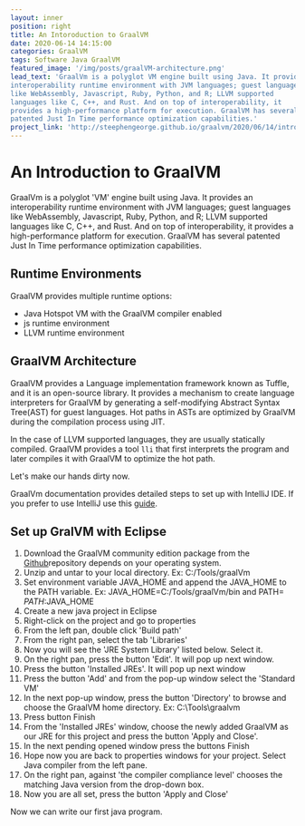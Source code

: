 ```yaml
---
layout: inner
position: right
title: An Intoroduction to GraalVM
date: 2020-06-14 14:15:00
categories: GraalVM
tags: Software Java GraalVM
featured_image: '/img/posts/graalVM-architecture.png'
lead_text: 'GraalVm is a polyglot VM engine built using Java. It provides an
interoperability runtime environment with JVM languages; guest languages
like WebAssembly, Javascript, Ruby, Python, and R; LLVM supported
languages like C, C++, and Rust. And on top of interoperability, it
provides a high-performance platform for execution. GraalVM has several
patented Just In Time performance optimization capabilities.'
project_link: 'http://steephengeorge.github.io/graalvm/2020/06/14/introduction_graalVm.html'
---
```

# An Introduction to GraalVM

GraalVm is a polyglot &#39;VM&#39; engine built using Java. It provides an interoperability runtime environment with JVM languages; guest languages like WebAssembly, Javascript, Ruby, Python, and R; LLVM supported languages like C, C++, and Rust. And on top of interoperability, it provides a high-performance platform for execution. GraalVM has several patented Just In Time performance optimization capabilities.

## Runtime Environments

GraalVM provides multiple runtime options:

- Java Hotspot VM with the GraalVM compiler enabled
- js runtime environment
- LLVM runtime environment

## GraalVM Architecture

GraalVM provides a Language implementation framework known as Tuffle, and it is an open-source library. It provides a mechanism to create language interpreters for GraalVM by generating a self-modifying Abstract Syntax Tree(AST) for guest languages. Hot paths in ASTs are optimized by GraalVM during the compilation process using JIT.

In the case of LLVM supported languages, they are usually statically compiled. GraalVM provides a tool `lli` that first interprets the program and later compiles it with GraalVM to optimize the hot path.

Let&#39;s make our hands dirty now.

GraalVm documentation provides detailed steps to set up with IntelliJ IDE. If you prefer to use IntelliJ use this [guide](https://www.graalvm.org/guides/#run-java-applications-on-graalvm-from-an-ide).

## Set up GralVM with Eclipse

1. Download the GraalVM community edition package from the [Github](https://github.com/graalvm/graalvm-ce-builds/releases/tag/vm-20.3.0)repository depends on your operating system.
2. Unzip and untar to your local directory. Ex: C:/Tools/graalVm
3. Set environment variable JAVA\_HOME and append the JAVA\_HOME to the PATH variable. Ex: JAVA\_HOME=C:/Tools/graalVm/bin and PATH= $PATH:$JAVA\_HOME
4. Create a new java project in Eclipse
5. Right-click on the project and go to properties
6. From the left pan, double click &#39;Build path&#39;
7. From the right pan, select the tab &#39;Libraries&#39;
8. Now you will see the &#39;JRE System Library&#39; listed below. Select it.
9. On the right pan, press the button &#39;Edit&#39;. It will pop up next window.
10. Press the button &#39;Installed JREs&#39;. It will pop up next window
11. Press the button &#39;Add&#39; and from the pop-up window select the &#39;Standard VM&#39;
12. In the next pop-up window, press the button &#39;Directory&#39; to browse and choose the GraalVM home directory. Ex: C:\Tools\graalvm
13. Press button Finish
14. From the &#39;Installed JREs&#39; window, choose the newly added GraalVM as our JRE for this project and press the button &#39;Apply and Close&#39;.
15. In the next pending opened window press the buttons Finish
16. Hope now you are back to properties windows for your project. Select Java compiler from the left pane.
17. On the right pan, against &#39;the compiler compliance level&#39; chooses the matching Java version from the drop-down box.
18. Now you are all set, press the button &#39;Apply and Close&#39;

Now we can write our first java program.
